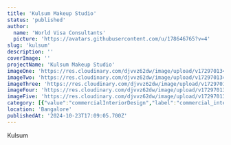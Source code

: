 ```yaml
---
title: 'Kulsum Makeup Studio'
status: 'published'
author:
  name: 'World Visa Consultants'
  picture: 'https://avatars.githubusercontent.com/u/178646765?v=4'
slug: 'kulsum'
description: ''
coverImage: ''
projectName: 'Kulsum Makeup Studio'
imageOne: 'https://res.cloudinary.com/djvvz62dw/image/upload/v1729701344/greywall/projects/Kulsum/2-6719257ae187f_vbirhi.webp'
imageTwo: 'https://res.cloudinary.com/djvvz62dw/image/upload/v1729701344/greywall/projects/Kulsum/1-6719257ab200b_ykpduz.webp'
imageThree: 'https://res.cloudinary.com/djvvz62dw/image/upload/v1729701343/greywall/projects/Kulsum/3-6719257ea73da_mpsn4w.webp'
imageFour: 'https://res.cloudinary.com/djvvz62dw/image/upload/v1729701343/greywall/projects/Kulsum/5-67192581c6b4b_jzkjd4.webp'
imageFive: 'https://res.cloudinary.com/djvvz62dw/image/upload/v1729701343/greywall/projects/Kulsum/6-6719258262aea_f58hdf.webp'
category: [{"value":"commercialInteriorDesign","label":"commercial_interior_design"}]
location: 'Bangalore'
publishedAt: '2024-10-23T17:09:05.700Z'
---
```


Kulsum